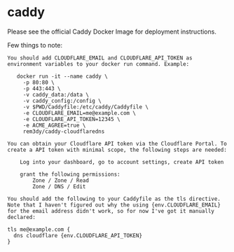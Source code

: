 # caddy

Please see the official Caddy Docker Image for deployment instructions.

Few things to note:

    You should add CLOUDFLARE_EMAIL and CLOUDFLARE_API_TOKEN as environment variables to your docker run command. Example:

       docker run -it --name caddy \
         -p 80:80 \
         -p 443:443 \
         -v caddy_data:/data \
         -v caddy_config:/config \
         -v $PWD/Caddyfile:/etc/caddy/Caddyfile \
         -e CLOUDFLARE_EMAIL=me@example.com \
         -e CLOUDFLARE_API_TOKEN=12345 \
         -e ACME_AGREE=true \
         rem3dy/caddy-cloudflaredns

    You can obtain your Cloudflare API token via the Cloudflare Portal. To create a API token with minimal scope, the following steps are needed:

        Log into your dashboard, go to account settings, create API token

        grant the following permissions:
            Zone / Zone / Read
            Zone / DNS / Edit

    You should add the following to your Caddyfile as the tls directive. Note that I haven't figured out why the using {env.CLOUDFLARE_EMAIL} for the email address didn't work, so for now I've got it manually declared:

    tls me@example.com { 
      dns cloudflare {env.CLOUDFLARE_API_TOKEN}
    }

